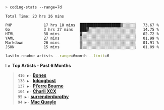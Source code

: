 ```zsh
> coding-stats --range=7d
```

<!--START_SECTION:waka-->

```text
Total Time: 23 hrs 26 mins

PHP              17 hrs 18 mins  ██████████████████▒░░░░░░   73.67 %
Go               3 hrs 27 mins   ███▓░░░░░░░░░░░░░░░░░░░░░   14.75 %
HTML             38 mins         ▓░░░░░░░░░░░░░░░░░░░░░░░░   02.72 %
YAML             27 mins         ▒░░░░░░░░░░░░░░░░░░░░░░░░   01.99 %
Markdown         26 mins         ▒░░░░░░░░░░░░░░░░░░░░░░░░   01.91 %
JSON             15 mins         ▒░░░░░░░░░░░░░░░░░░░░░░░░   01.09 %
```

<!--END_SECTION:waka-->

```zsh
lastfm-readme artists --range=6month --limit=6
```

<!--START_LASTFM_ARTISTS:{"period": "6month", "rows": 6}-->
<a href="https://last.fm" target="_blank"><img src="https://user-images.githubusercontent.com/17434202/215290617-e793598d-d7c9-428f-9975-156db1ba89cc.svg" alt="Last.fm Logo" width="18" height="13"/></a> **Top Artists - Past 6 Months**

> `416 ▶️` ∙ **[Bones](https://www.last.fm/music/Bones)**<br/>
> `138 ▶️` ∙ **[Iglooghost](https://www.last.fm/music/Iglooghost)**<br/>
> `137 ▶️` ∙ **[Pi’erre Bourne](https://www.last.fm/music/Pi%E2%80%99erre+Bourne)**<br/>
> `104 ▶️` ∙ **[Charli XCX](https://www.last.fm/music/Charli+XCX)**<br/>
> `95 ▶️` ∙ **[surrenderdorothy](https://www.last.fm/music/surrenderdorothy)**<br/>
> `94 ▶️` ∙ **[Mac Quayle](https://www.last.fm/music/Mac+Quayle)**<br/>
<!--END_LASTFM_ARTISTS-->
